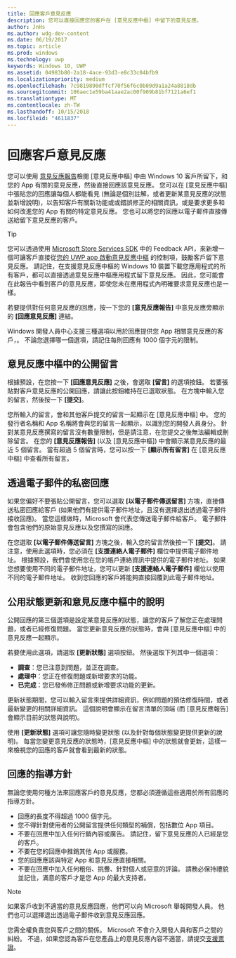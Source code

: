 ```yaml
---
title: 回應客戶意見反應
description: 您可以直接回應您的客戶在 [意見反應中樞] 中留下的意見反應。
author: JnHs
ms.author: wdg-dev-content
ms.date: 06/19/2017
ms.topic: article
ms.prod: windows
ms.technology: uwp
keywords: Windows 10, UWP
ms.assetid: 04983b80-2a18-4ace-93d3-e8c33c04bfb9
ms.localizationpriority: medium
ms.openlocfilehash: 7c9819890dffcf70f56f6c0b09d9a1a24a8818db
ms.sourcegitcommit: 106aec1e59ba41aae2ac00f909b81bf7121a6ef1
ms.translationtype: MT
ms.contentlocale: zh-TW
ms.lasthandoff: 10/15/2018
ms.locfileid: "4611837"
---
```

# <a name="respond-to-customer-feedback"></a>回應客戶意見反應

您可以使用 [意見反應報告](feedback-report.md)檢閱 [意見反應中樞] 中由 Windows 10 客戶所留下，和您的 App 有關的意見反應，然後直接回應該意見反應。 您可以在 [意見反應中樞] 中張貼您的回應讓每個人都能看見 (無論是個別註解，或者更新某意見反應的狀態並新增說明)，以告知客戶有關新功能或或錯誤修正的相關資訊，或是要求更多和如何改進您的 App 有關的特定意見反應。 您也可以將您的回應以電子郵件直接傳送給留下意見反應的客戶。

> [!TIP]
> 您可以透過使用 [Microsoft Store Services SDK](http://aka.ms/store-em-sdk) 中的 Feedback API，來新增一個可讓客戶直接從[您的 UWP app 啟動意見反應中樞](../monetize/launch-feedback-hub-from-your-app.md) 的控制項，鼓勵客戶留下意見反應。 請記住，在支援意見反應中樞的 Windows 10 裝置下載您應用程式的所有客戶，都可以直接透過意見反應中樞應用程式留下意見反應。 因此，您可能會在此報告中看到客戶的意見反應，即使您未在應用程式內明確要求意見反應也是一樣。

若要提供對任何意見反應的回應，按一下您的 **\[意見反應報告\]** 中意見反應旁顯示的 **\[回應意見反應\]** 連結。

Windows 開發人員中心支援三種選項以用於回應提供您 App 相關意見反應的客戶，。 不論您選擇哪一個選項，請記住每則回應有 1000 個字元的限制。

## <a name="public-comments-in-feedback-hub"></a>意見反應中樞中的公開留言

根據預設，在您按一下 **\[回應意見反應\]** 之後，會選取 **\[留言\]** 的選項按鈕。 若要張貼對客戶意見反應的公開回應，請讓此按鈕維持在已選取狀態。 在方塊中輸入您的留言，然後按一下 **\[提交\]**。

您所輸入的留言，會和其他客戶提交的留言一起顯示在 [意見反應中樞] 中。 您的發行者名稱和 App 名稱將會與您的留言一起顯示，以識別您的開發人員身分。 針對某意見反應撰寫的留言沒有數量限制，但是請注意，在您提交之後無法編輯或刪除留言。 在您的 **\[意見反應報告\]** (以及 [意見反應中樞]) 中會顯示某意見反應的最近 5 個留言。 當有超過 5 個留言時，您可以按一下 **\[顯示所有留言\]** 在 [意見反應中樞] 中查看所有留言。


## <a name="private-responses-via-email"></a>透過電子郵件的私密回應

如果您偏好不要張貼公開留言，您可以選取 **\[以電子郵件傳送留言\]** 方塊，直接傳送私密回應給客戶 (如果他們有提供電子郵件地址，且沒有選擇退出透過電子郵件接收回應)。 當您這樣做時，Microsoft 會代表您傳送電子郵件給客戶。 電子郵件會包含他們的原始意見反應以及您撰寫的回應。

在您選取 **\[以電子郵件傳送留言\]** 方塊之後，輸入您的留言然後按一下 **\[提交\]**。 請注意，使用此選項時，您必須在 **\[支援連絡人電子郵件\]** 欄位中提供電子郵件地址。 根據預設，我們會使用您在您的帳戶連絡資訊中提供的電子郵件地址。 如果您想要使用不同的電子郵件地址，您可以更新 **\[支援連絡人電子郵件\]** 欄位以使用不同的電子郵件地址。 收到您回應的客戶將能夠直接回覆到此電子郵件地址。


## <a name="public-status-updates-and-descriptions-in-feedback-hub"></a>公用狀態更新和意見反應中樞中的說明

公開回應的第三個選項是設定某意見反應的狀態，讓您的客戶了解您正在處理問題，或者已經修復問題。 當您更新意見反應的狀態時，會與 [意見反應中樞] 中的意見反應一起顯示。

若要使用此選項，請選取 **\[更新狀態\]** 選項按鈕。 然後選取下列其中一個選項：

- **調查**：您已注意到問題，並正在調查。
- **處理中**：您正在修復問題或新增要求的功能。
- **已完成**：您已發佈修正問題或新增要求功能的更新。

更新狀態期間，您可以輸入留言來提供詳細資訊，例如問題的預估修復時間，或者最新變更的相關詳細資訊。 這個說明會顯示在留言清單的頂端 (而 [意見反應報告] 會顯示目前的狀態與說明)。

使用 **\[更新狀態\]** 選項可讓您隨時變更狀態 (以及針對每個狀態變更提供更新的說明)。 每當您變更意見反應的狀態時，[意見反應中樞] 中的狀態就會更新，這樣一來檢視您的回應的客戶就會看到最新的狀態。


## <a name="guidelines-for-responses"></a>回應的指導方針

無論您使用何種方法來回應客戶的意見反應，您都必須遵循這些適用於所有回應的指導方針。
- 回應的長度不得超過 1000 個字元。
- 您不得針對使用者的公開留言提供任何類型的補償，包括數位 App 項目。
- 不要在回應中加入任何行銷內容或廣告。 請記住，留下意見反應的人已經是您的客戶。
- 不要在您的回應中推銷其他 App 或服務。
- 您的回應應該與特定 App 和意見反應直接相關。
- 不要在回應中加入任何粗俗、挑釁、針對個人或惡意的評論。 請務必保持禮貌並記住，滿意的客戶才是您 App 的最大支持者。

> [!NOTE]
> 如果客戶收到不適當的意見反應回應，他們可以向 Microsoft 舉報開發人員。 他們也可以選擇退出透過電子郵件收到意見反應回應。

您需全權負責您與客戶之間的關係。 Microsoft 不會介入開發人員和客戶之間的糾紛。 不過，如果您認為客戶在您產品上的意見反應內容不適當，請提交[支援票證](http://go.microsoft.com/fwlink/p/?LinkID=401178)。
